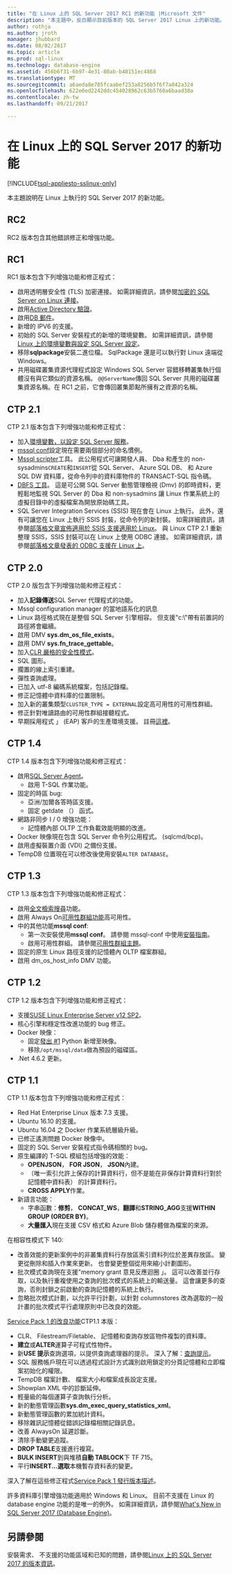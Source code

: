 ```yaml
---
title: "在 Linux 上的 SQL Server 2017 RC1 的新功能 |Microsoft 文件"
description: "本主題中，反白顯示目前版本的 SQL Server 2017 Linux 上的新功能。"
author: rothja
ms.author: jroth
manager: jhubbard
ms.date: 08/02/2017
ms.topic: article
ms.prod: sql-linux
ms.technology: database-engine
ms.assetid: 456b6f31-6b97-4e31-80ab-b40151ec4868
ms.translationtype: MT
ms.sourcegitcommit: a6aeda8e785fcaabef253a8256b5f6f7a842a324
ms.openlocfilehash: 622e0ed2242ddc454028962c63b5760a6baad38a
ms.contentlocale: zh-tw
ms.lasthandoff: 09/21/2017

---
```

# <a name="whats-new-for-sql-server-2017-on-linux"></a>在 Linux 上的 SQL Server 2017 的新功能

[!INCLUDE[tsql-appliesto-sslinux-only](../includes/tsql-appliesto-sslinux-only.md)]

本主題說明在 Linux 上執行的 SQL Server 2017 的新功能。

## <a name="rc2"></a>RC2

RC2 版本包含其他錯誤修正和增強功能。

## <a name="rc1"></a>RC1

RC1 版本包含下列增強功能和修正程式：

- 啟用透明層安全性 (TLS) 加密連接。 如需詳細資訊，請參閱[加密的 SQL Server on Linux 連接](sql-server-linux-encrypted-connections.md)。
- 啟用[Active Directory 驗證](sql-server-linux-active-directory-authentication.md)。
- 啟用[DB 郵件](../relational-databases/database-mail/database-mail.md)。
- 新增的 IPV6 的支援。
- 初始的 SQL Server 安裝程式的新增的環境變數。 如需詳細資訊，請參閱[Linux 上的環境變數與設定 SQL Server 設定](sql-server-linux-configure-environment-variables.md)。
- 移除**sqlpackage**安裝二進位檔。 SqlPackage 還是可以執行對 Linux 遠端從 Windows。
- 共用磁碟叢集資源代理程式設定 Windows SQL Server 容錯移轉叢集執行個體沒有與它類似的資源名稱。 `@@ServerName`傳回 SQL Server 共用的磁碟叢集資源名稱。在 RC1 之前，它會傳回叢集節點所擁有之資源的名稱。

## <a name="ctp-21"></a>CTP 2.1

CTP 2.1 版本包含下列增強功能和修正程式：

- 加入[環境變數，以設定 SQL Server 服務](sql-server-linux-configure-environment-variables.md)。
- [mssql conf](sql-server-linux-configure-mssql-conf.md)設定現在需要兩個部分的命名慣例。
- [Mssql scripter](https://github.com/Microsoft/sql-xplat-cli)工具。 此公用程式可讓開發人員、 Dba 和產生的 non-sysadmins`CREATE`和`INSERT`從 SQL Server、 Azure SQL DB、 和 Azure SQL DW 資料庫，從命令列中的資料庫物件的 TRANSACT-SQL 指令碼。
- [DBFS 工具](https://github.com/Microsoft/dbfs)。 這是可公開 SQL Server 動態管理檢視 (Dmv) 的即時資料，更輕鬆地監視 SQL Server 的 Dba 和 non-sysadmins 讓 Linux 作業系統上的虛擬目錄中的虛擬檔案為開放原始碼工具。
- SQL Server Integration Services (SSIS) 現在會在 Linux 上執行。 此外，還有可讓您在 Linux 上執行 SSIS 封裝，從命令列的新封裝。 如需詳細資訊，請參閱[部落格文章宣佈適用於 SSIS 支援適用於 Linux](https://blogs.msdn.microsoft.com/ssis/2017/05/17/ssis-helsinki-is-available-in-sql-server-vnext-ctp2-1/)。 與 Linux CTP 2.1 重新整理 SSIS，SSIS 封裝可以在 Linux 上使用 ODBC 連接。 如需詳細資訊，請參閱[部落格文章發表的 ODBC 支援在 Linux 上](https://blogs.msdn.microsoft.com/ssis/2017/06/16/odbc-is-supported-in-ssis-on-linux-ssis-helsinki-ctp2-1-refresh/)。

## <a name="ctp-20"></a>CTP 2.0

CTP 2.0 版包含下列增強功能和修正程式：

- 加入**記錄傳送**SQL Server 代理程式的功能。
- Mssql configuration manager 的當地語系化的訊息
- Linux 路徑格式現在是整個 SQL Server 引擎相容。 但支援"c:\\"帶有前置詞的路徑將會繼續。
- 啟用 DMV **sys.dm_os_file_exists**。
- 啟用 DMV **sys.fn_trace_gettable**。
- 加入[CLR 嚴格的安全性模式](/sql/database-engine/configure-windows/clr-strict-security)。
- SQL 圖形。
- 擱置的線上索引重建。
- 彈性查詢處理。
- 已加入 utf-8 編碼系統檔案，包括記錄檔。
- 修正記憶體中資料庫的位置限制。 
- 加入新的叢集類型`CLUSTER_TYPE = EXTERNAL`設定高可用性的可用性群組。
- 修正針對唯讀路由的可用性群組接聽程式。
- 早期採用程式 」 (EAP) 客戶的生產環境支援。 註冊[這裡](http://aka.ms/eapsignup)。

## <a name="ctp-14"></a>CTP 1.4

CTP 1.4 版本包含下列增強功能和修正程式：

- 啟用[SQL Server Agent](sql-server-linux-setup-sql-agent.md)。
  - 啟用 T-SQL 作業功能。
- 固定的時區 bug:
  - 亞洲/加爾各答時區支援。
  - 固定 getdate （） 函式。
- 網路非同步 I / 0 增強功能：
  - 記憶體內部 OLTP 工作負載效能明顯的改進。
- Docker 映像現在包含 SQL Server 命令列公用程式。 (sqlcmd/bcp)。
- 啟用虛擬裝置介面 (VDI) 之備份支援。
- TempDB 位置現在可以修改後使用安裝`ALTER DATABASE`。

## <a name="ctp-13"></a>CTP 1.3

CTP 1.3 版本包含下列增強功能和修正程式：

- 啟用[全文檢索搜尋](sql-server-linux-setup-full-text-search.md)功能。
- 啟用 Always On[可用性群組功能](sql-server-linux-availability-group-overview.md)高可用性。
- 中的其他功能**mssql conf**:
  - 第一次安裝使用**mssql conf**。 請參閱 mssql-conf 中使用[安裝指南](sql-server-linux-setup.md#platforms)。
  - 啟用可用性群組。 請參閱[可用性群組主題](sql-server-linux-availability-group-overview.md)。
- 固定的原生 Linux 路徑支援的記憶體內 OLTP 檔案群組。
- 啟用 dm_os_host_info DMV 功能。

## <a name="ctp-12"></a>CTP 1.2

CTP 1.2 版本包含下列增強功能和修正程式：

- 支援[SUSE Linux Enterprise Server v12 SP2](quickstart-install-connect-suse.md)。
- 核心引擎和穩定性改進功能的 bug 修正。
- Docker 映像： 
  - 固定[發出 #1](https://github.com/Microsoft/mssql-docker/issues/1) Python 新增至映像。
  - 移除`/opt/mssql/data`做為預設的磁碟區。
- .Net 4.6.2 更新。

## <a name="ctp-11"></a>CTP 1.1

CTP 1.1 版本包含下列增強功能和修正程式：

- Red Hat Enterprise Linux 版本 7.3 支援。
- Ubuntu 16.10 的支援。
- Ubuntu 16.04 之 Docker 作業系統層級升級。
- 已修正遙測問題 Docker 映像中。
- 固定的 SQL Server 安裝程式指令碼相關的 bug。
- 原生編譯的 T-SQL 模組包括增強的效能：
  - **OPENJSON**， **FOR JSON**， **JSON**內建。
  - （唯一索引允許上保存的計算資料行，但不是能在非保存計算資料行對於記憶體中資料表） 的計算資料行。
  - **CROSS APPLY**作業。
- 新語言功能：
  - 字串函數：**修剪**， **CONCAT_WS**，**翻譯**和**STRING_AGG**支援**WITHIN GROUP (ORDER BY)**。
  - **大量匯入**現在支援 CSV 格式和 Azure Blob 儲存體做為檔案的來源。

在相容性模式下 140:

- 改善效能的更新案例中的非叢集資料行存放區索引資料列位於差異存放區。 變更從刪除和插入作業來更新。 也會變更整個從用來縮小計劃圖形。
- 批次模式查詢現在支援"memory grant 意見反應迴圈 」。 這可以改善並行存取，以及執行重複使用之查詢的批次模式的系統上的輸送量。 這會讓更多的查詢，否則封鎖之前啟動的查詢記憶體的系統上執行。
- 忽略批次模式計劃，以允許平行計劃，以針對 columnstores 改為選取的一般計畫的批次模式平行處理原則中已改良的效能。 

[Service Pack 1 的改良功能](https://blogs.msdn.microsoft.com/sqlreleaseservices/sql-server-2016-service-pack-1-sp1-released/)CTP1.1 本版：
- CLR、 Filestream/Filetable、 記憶體和查詢存放區物件複製的資料庫。
- **建立**或**ALTER**運算子可程式性物件。
- 新**USE 提示**查詢選項，以提供查詢處理器的提示。 深入了解：[查詢提示](/sql-docs/docs/t-sql/queries/hints-transact-sql-query)。
- SQL 服務帳戶現在可以透過程式設計方式識別啟用鎖定的分頁記憶體和立即檔案初始化的權限。
- TempDB 檔案計數、 檔案大小和檔案成長設定支援。
- Showplan XML 中的診斷延伸。
- 輕量級的每個運算子查詢執行分析。
- 新的動態管理函數**sys.dm_exec_query_statistics_xml**。
- 新動態管理函數的累加統計資料。
- 移除雜訊記憶體從錯誤記錄檔相關記錄訊息。
- 改善 AlwaysOn 延遲診斷。
- 清除手動變更追蹤。
- **DROP TABLE**支援進行複寫。
- **BULK INSERT**到與堆積**自動 TABLOCK**下 TF 715。
- 平行**INSERT...選取**本機暫存資料表的變更。

深入了解在這些修正程式[Service Pack 1 發行版本描述](https://blogs.msdn.microsoft.com/sqlreleaseservices/sql-server-2016-service-pack-1-sp1-released/)。

許多資料庫引擎增強功能適用於 Windows 和 Linux。 目前不支援在 Linux 的 database engine 功能的是唯一的例外。 如需詳細資訊，請參閱[What's New in SQL Server 2017 (Database Engine)](https://msdn.microsoft.com/library/mt775028)。

## <a name="see-also"></a>另請參閱

安裝需求、 不支援的功能區域和已知的問題，請參閱[Linux 上的 SQL Server 2017 的版本資訊](sql-server-linux-release-notes.md)。

